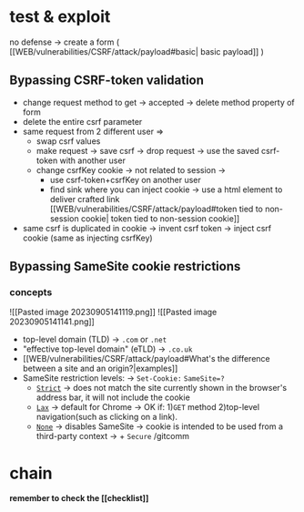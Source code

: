 
# test & exploit
 
no defense -> create a form ( [[WEB/vulnerabilities/CSRF/attack/payload#basic| basic payload]] )
## Bypassing CSRF-token validation

- change request method to get -> accepted -> delete method property of form 
- delete the entire csrf parameter 
- same request from 2 different user =>
  - swap csrf values
  - make request -> save csrf -> drop request -> use the saved csrf-token with another user 
  - change csrfKey cookie -> not related to session ->
    - use csrf-token+csrfKey on another user
    - find sink where you can inject cookie -> use a html element to deliver crafted link 
      [[WEB/vulnerabilities/CSRF/attack/payload#token tied to non-session cookie| token tied to non-session cookie]]
- same csrf is duplicated in cookie -> invent csrf token -> inject csrf cookie (same as injecting csrfKey)

## Bypassing SameSite cookie restrictions

### concepts

![[Pasted image 20230905141119.png]]
![[Pasted image 20230905141141.png]]

- top-level domain (TLD) -> `.com` or `.net`
- "effective top-level domain" (eTLD) -> `.co.uk`
- [[WEB/vulnerabilities/CSRF/attack/payload#What's the difference between a site and an origin?|examples]]
- SameSite restriction levels: -> `Set-Cookie:` `SameSite=?`
  - [`Strict`](https://portswigger.net/web-security/csrf/bypassing-samesite-restrictions#strict) -> does not match the site currently shown in the browser's address bar, it will not include the cookie
  - [`Lax`](https://portswigger.net/web-security/csrf/bypassing-samesite-restrictions#lax) -> default for Chrome -> OK if:  1)`GET` method 2)top-level navigation(such as clicking on a link).
  - [`None`](https://portswigger.net/web-security/csrf/bypassing-samesite-restrictions#none) ->  disables SameSite -> cookie is intended to be used from a third-party context -> + `Secure`
/gitcomm
# chain 


**remember to check the [[checklist]]**
